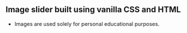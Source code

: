 ## Image slider built using vanilla CSS and HTML
* Images are used solely for personal educational purposes.
